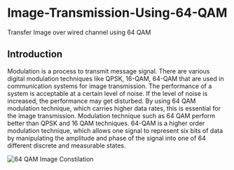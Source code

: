 # Image-Transmission-Using-64-QAM
Transfer Image over wired channel using 64 QAM

## Introduction

Modulation is a process to transmit message signal. There are various digital  modulation techniques like QPSK, 16-QAM, 64-QAM that are used in communication systems for image transmission. The performance of a system is acceptable at a certain level of noise. If the level of noise is increased, the performance may get disturbed. By using 64 QAM modulation technique, which carries higher data rates, this is essential for the image transmission. Modulation technique such as 64 QAM perform better than QPSK and 16 QAM techniques. 64-QAM is a higher order modulation technique, which allows one signal to represent six bits of data by manipulating the amplitude and phase of the signal into one of 64 different discrete and measurable states.

![64 QAM Image Constilation](http://ecee.colorado.edu/%7Eecen4242/UMB/modulate_files/image010.gif)
